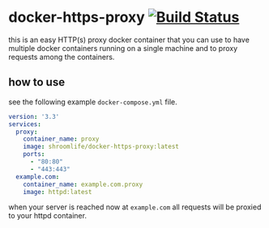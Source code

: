 # docker-https-proxy [![Build Status](https://github.com/shroomlife/docker-https-proxy/workflows/docker/badge.svg)](https://github.com/shroomlife/docker-https-proxy/actions)

this is an easy HTTP(s) proxy docker container that you can use to have multiple docker containers running on a single machine and to proxy requests among the containers.

## how to use

see the following example `docker-compose.yml` file.

```yml
version: '3.3'
services:
  proxy:
    container_name: proxy
    image: shroomlife/docker-https-proxy:latest
    ports:
      - "80:80"
      - "443:443"
  example.com:
    container_name: example.com.proxy
    image: httpd:latest
```

when your server is reached now at `example.com` all requests will be proxied to your httpd container.
